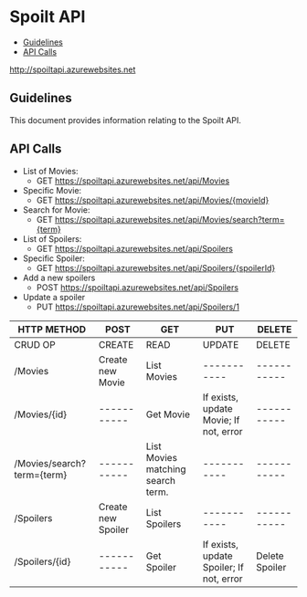 # Spoilt API

* [Guidelines](#guidelines)
* [API Calls](#api-calls)

http://spoiltapi.azurewebsites.net

## Guidelines

This document provides information relating to the Spoilt API.

## API Calls
* List of Movies:
    * GET https://spoiltapi.azurewebsites.net/api/Movies
* Specific Movie:
    * GET https://spoiltapi.azurewebsites.net/api/Movies/{movieId}
* Search for Movie:
    * GET https://spoiltapi.azurewebsites.net/api/Movies/search?term={term}
* List of Spoilers:
    * GET https://spoiltapi.azurewebsites.net/api/Spoilers
* Specific Spoiler:
    * GET https://spoiltapi.azurewebsites.net/api/Spoilers/{spoilerId}
* Add a new spoilers
    * POST https://spoiltapi.azurewebsites.net/api/Spoilers
* Update a spoiler
    * PUT https://spoiltapi.azurewebsites.net/api/Spoilers/1



| HTTP METHOD | POST            | GET       | PUT         | DELETE |
| ----------- | --------------- | --------- | ----------- | ------ |
| CRUD OP     | CREATE          | READ      | UPDATE      | DELETE |
| /Movies       | Create new Movie | List Movies | ----------- | ----------- |
| /Movies/{id}  | -----------  | Get Movie   | If exists, update Movie; If not, error | ----------- |
| /Movies/search?term={term}       | ----------- | List Movies matching search term. | ----------- | ----------- |
| /Spoilers       | Create new Spoiler | List Spoilers | ----------- | ----------- |
| /Spoilers/{id}  | -----------  | Get Spoiler   | If exists, update Spoiler; If not, error | Delete Spoiler |


